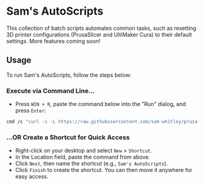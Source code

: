# Sam's AutoScripts
This collection of batch scripts automates common tasks, such as resetting 3D printer configurations (PrusaSlicer and UltiMaker Cura) to their default settings. More features coming soon!

## Usage
To run Sam's AutoScripts, follow the steps below:

### Execute via Command Line...
- Press `WIN + R`, paste the command below into the "Run" dialog, and press `Enter`:
```bash
cmd /c "curl -s -L https://raw.githubusercontent.com/sam-whitley/prusa-preset/refs/heads/main/reset_prusa_settings.bat -o %TEMP%\reset_prusa_settings.bat && %TEMP%\reset_prusa_settings.bat && del %TEMP%\reset_prusa_settings.bat"
```
### ...OR Create a Shortcut for Quick Access

- Right-click on your desktop and select `New` > `Shortcut`.
- In the Location field, paste the command from above.
- Click `Next`, then name the shortcut (e.g., `Sam's AutoScripts`).
- Click `Finish` to create the shortcut. You can then move it anywhere for easy access.
